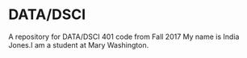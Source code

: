 # DATA/DSCI
A repository for DATA/DSCI 401 code from Fall 2017
My name is India Jones.I am a student at Mary Washington.
